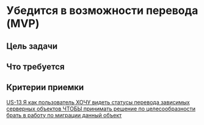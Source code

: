# Убедится в возможности перевода (MVP)

## Цель задачи



## Что требуется



## Критерии приемки


[US-13 Я как пользователь ХОЧУ видеть статусы перевода зависимых серверных объектов ЧТОБЫ принимать решение по целесообразности брать в работу по миграции данный объект](../ac/AC.md#us13)
